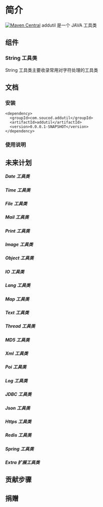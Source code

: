 # 简介
[![Maven Central](https://maven-badges.herokuapp.com/maven-central/com.github.addstone/addutil/badge.svg)](https://maven-badges.herokuapp.com/maven-central/com.github.addstone/addutil)
 addutil 是一个 JAVA 工具类

## 组件
### String 工具类

String 工具类主要收录常用对字符处理的工具类

## 文档

### 安装

	<dependency>
	  <groupId>com.soucod.addutil</groupId>
	  <artifactId>addutil</artifactId>
	  <version>0.0.0.1-SNAPSHOT</version>
	</dependency>

### 使用说明

## 未来计划
##### Date 工具类
##### Time 工具类
##### File 工具类
##### Mail 工具类
##### Print 工具类
##### Image 工具类
##### Object 工具类
##### IO 工具类
##### Lang 工具类
##### Map 工具类
##### Text 工具类
##### Thread 工具类
##### MD5 工具类
##### Xml 工具类
##### Poi 工具类
##### Log 工具类
##### JDBC 工具类
##### Json 工具类
##### Https 工具类
##### Redis 工具类
##### Spring 工具类
##### Extra 扩展工具类


## 贡献步骤

## 捐赠
